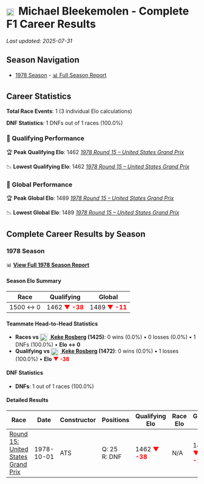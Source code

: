 # <img src="https://upload.wikimedia.org/wikipedia/commons/2/20/Flag_of_the_Netherlands.svg" alt="Netherlands" width="20" height="auto" style="vertical-align: middle; margin-right: 5px;" onerror="this.outerHTML='🇳🇱'; this.style.marginRight='5px';"/> Michael Bleekemolen - Complete F1 Career Results

*Last updated: 2025-07-31*

## Season Navigation

- [1978 Season](#1978-season) - [📊 Full Season Report](../seasons/1978-season-report)

## Career Statistics

**Total Race Events**: 1 (3 individual Elo calculations)

**DNF Statistics**: 1 DNFs out of 1 races (100.0%)

### 🏁 Qualifying Performance

🏆 **Peak Qualifying Elo**: 1462
   *[1978 Round 15 – United States Grand Prix](../seasons/1978-season-report#round-15-united-states-grand-prix)*

📉 **Lowest Qualifying Elo**: 1462
   *[1978 Round 15 – United States Grand Prix](../seasons/1978-season-report#round-15-united-states-grand-prix)*

### 🌟 Global Performance

🏆 **Peak Global Elo**: 1489
   *[1978 Round 15 – United States Grand Prix](../seasons/1978-season-report#round-15-united-states-grand-prix)*

📉 **Lowest Global Elo**: 1489
   *[1978 Round 15 – United States Grand Prix](../seasons/1978-season-report#round-15-united-states-grand-prix)*


## Complete Career Results by Season

### 1978 Season

📊 **[View Full 1978 Season Report](../seasons/1978-season-report)**

#### Season Elo Summary

| Race | Qualifying | Global |
|------|------------|--------|
| 1500 ↔ 0 | 1462 **<span style="color: red;">▼ -38</span>** | 1489 **<span style="color: red;">▼ -11</span>** |

#### Teammate Head-to-Head Statistics

- **Races vs [<img src="https://upload.wikimedia.org/wikipedia/commons/b/bc/Flag_of_Finland.svg" alt="Finland" width="20" height="auto" style="vertical-align: middle; margin-right: 5px;" onerror="this.outerHTML='🇫🇮'; this.style.marginRight='5px';"/> Keke Rosberg](keke-rosberg) (1425)**: 0 wins (0.0%) • 0 losses (0.0%) • 1 DNFs (100.0%) • **Elo ↔ 0**
- **Qualifying vs [<img src="https://upload.wikimedia.org/wikipedia/commons/b/bc/Flag_of_Finland.svg" alt="Finland" width="20" height="auto" style="vertical-align: middle; margin-right: 5px;" onerror="this.outerHTML='🇫🇮'; this.style.marginRight='5px';"/> Keke Rosberg](keke-rosberg) (1472)**: 0 wins (0.0%) • 1 losses (100.0%) • **Elo **<span style="color: red;">▼ -38</span>****


#### DNF Statistics

- **DNFs**: 1 out of 1 races (100.0%)

#### Detailed Results

| Race | Date | Constructor | Positions | Qualifying Elo | Race Elo | Global Elo | Teammate |
|------|------|-------------|-----------|----------------|----------|------------|----------|
| [Round 15: United States Grand Prix](../seasons/1978-season-report#round-15-united-states-grand-prix) | 1978-10-01 | ATS | Q: 25<br/>R: DNF | 1462 **<span style="color: red;">▼ -38</span>** | N/A | 1489 **<span style="color: red;">▼ -11</span>** | [<img src="https://upload.wikimedia.org/wikipedia/commons/b/bc/Flag_of_Finland.svg" alt="Finland" width="20" height="auto" style="vertical-align: middle; margin-right: 5px;" onerror="this.outerHTML='🇫🇮'; this.style.marginRight='5px';"/> Keke Rosberg](keke-rosberg)<br/>Q: 15<br/>R: DNF |

